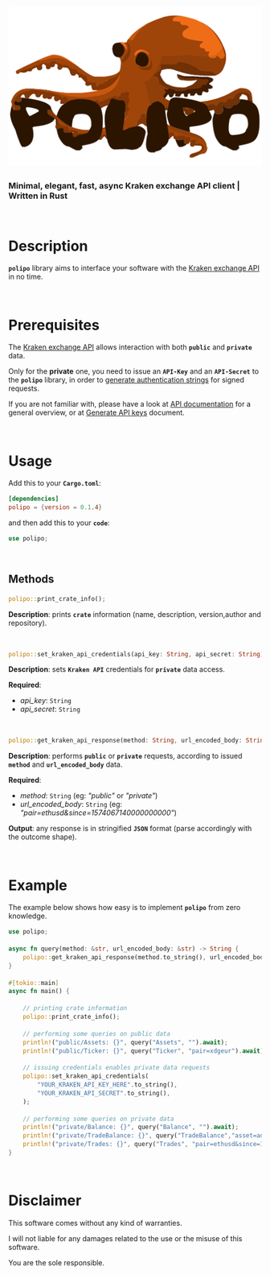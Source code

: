 ![polipo](./polipo-logo.png)
=

### Minimal, elegant, fast, async Kraken exchange API client | Written in Rust

<br>

# Description

**```polipo```** library aims to interface your software with the [Kraken exchange API](https://support.kraken.com/hc/en-us/categories/360000080686-API) in no time.

<br>

# Prerequisites
The [Kraken exchange API](https://kraken.com) allows interaction with both **```public```** and **```private```** data.


Only for the **private** one, you need to issue an **```API-Key```** and an **```API-Secret```** to the **```polipo```** library, in order to [generate authentication strings](https://support.kraken.com/hc/en-us/articles/360022635592-Generate-authentication-strings-REST-API-) for signed requests.

If you are not familiar with, please have a look at [API documentation](https://support.kraken.com/hc/en-us/categories/360001806372) for a general overview, or at [Generate API keys](https://support.kraken.com/hc/en-us/articles/360022839451-Generate-API-keys) document.

<br>

# Usage

Add this to your **```Cargo.toml```**:
```toml
[dependencies]
polipo = {version = 0.1.4}
```

and then add this to your **```code```**:
```rust
use polipo;
```
<br>

## Methods

```rust
polipo::print_crate_info();
```
**Description**: prints **```crate```** information (name, description, version,author and repository).

<br>

```rust
polipo::set_kraken_api_credentials(api_key: String, api_secret: String);
```

**Description**: sets **```Kraken API```** credentials for **```private```** data access.

**Required**:
* *api_key*: ```String```
* *api_secret*: ```String```

<br>

```rust
polipo::get_kraken_api_response(method: String, url_encoded_body: String).await;
```
**Description**: performs **```public```** or **```private```** requests, according to issued **```method```** and **```url_encoded_body```** data.

**Required**:
* *method*: ```String``` (eg: *"public"* or *"private"*)
* *url_encoded_body*: ```String``` (eg: *"pair=ethusd&since=1574067140000000000"*)

**Output**: any response is in stringified **```JSON```** format (parse accordingly with the outcome shape).

<br>

# Example

The example below shows how easy is to implement **```polipo```** from zero knowledge.

```rust
use polipo;

async fn query(method: &str, url_encoded_body: &str) -> String {
    polipo::get_kraken_api_response(method.to_string(), url_encoded_body.to_string()).await
}

#[tokio::main]
async fn main() {
    
    // printing crate information
    polipo::print_crate_info();

    // performing some queries on public data
    println!("public/Assets: {}", query("Assets", "").await);
    println!("public/Ticker: {}", query("Ticker", "pair=xdgeur").await);

    // issuing credentials enables private data requests
    polipo::set_kraken_api_credentials(
        "YOUR_KRAKEN_API_KEY_HERE".to_string(),
        "YOUR_KRAKEN_API_SECRET".to_string(),
    );

    // performing some queries on private data
    println!("private/Balance: {}", query("Balance", "").await);
    println!("private/TradeBalance: {}", query("TradeBalance","asset=ada" .await);
    println!("private/Trades: {}", query("Trades", "pair=ethusd&since=1574067140000000000").await);
}
```

<br>

# Disclaimer
This software comes without any kind of warranties. 

I will not liable for any damages related to the use or the misuse of this software.

You are the sole responsible.
